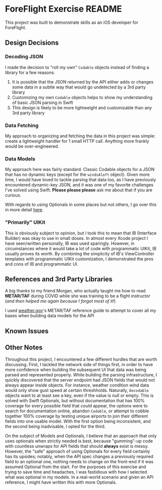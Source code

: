 # ForeFlight Exercise README
This project was built to demonstrate skills as an iOS developer for ForeFlight.

## Design Decisions
### Decoding JSON
I made the decision to "roll my own" `Codable` objects instead of finding a library for a few reasons:
1. It is possible that the JSON returned by the API either adds or changes some data in a subtle way that would go undetected by a 3rd party library
1. Customizing my own `Codable` objects helps to show my understanding of basic JSON parsing in Swift
1. This design is likely to be more lightweight and customizable than any 3rd party library

### Data Fetching
My approach to organizing and fetching the data in this project was simple: create a lightweight handler for 1 small HTTP call. Anything more frankly would be over-engineered.

### Data Models
My approach here was fairly standard. Classic Codable objects for a JSON that has no dynamic keys (except for the `windsAloft` object). Given more time, I would have loved to tackle parsing that data too, as I have previously encountered dynamic-key JSON, and it was one of my favorite challenges I've solved using Swift. **Please please please** ask me about that if you are curious.

With regards to using Optionals in some places but not others, I go over this in more detail [here](#other-notes).

### "Primarily" UIKit
This is obviously subject to opinion, but I took this to mean that IB (Interface Builder) was okay to use in small doses. In almost every Xcode project I have seen/written personally, IB was used sparingly. However, in circumstances where it would take a lot of code with programmatic UIKit, IB usually proves its worth. By combining the simplicity of IB's ViewController templates with programmatic UIKit customization, I demonstrated the pros and cons of IB and programmatic UI.

## References and 3rd Party Libraries
A big thanks to my friend Morgan, who actually taught me how to read **METAR/TAF** during COVID while she was training to be a flight instructor (*and then helped me again because I forgot most of it!*)

I used [weather.gov](https://www.weather.gov/media/wrh/mesowest/metar_decode_key.pdf)'s METAR/TAF reference guide to attempt to cover all my bases when building data models for the API

## Known Issues

## Other Notes
Throughout this project, I encountered a few different hurdles that are worth discussing. First, I tackled the network side of things first, in order to have more confidence when building the subsequent UI that data was being parsed and represented properly. While building the parsing infrastructure, I quickly discovered that the server endpoint had JSON fields that would not always appear inside objects. For instance, weather condition wind data would only show gust speed at certain threshholds. Naturally, `Decodable` objects want to at least see a key, even if the value is null or empty. This is solved with Swift Optionals, but without documentation that has 100% coverage for every possible field that *could* appear, the options were to search for documentation online, abandon `Codable`, or attempt to cobble together 100% coverage by testing unique airports to join their different fields into one usable model. With the first option being inconsistent, and the second being inadvisable, I opted for the third. 

On the subject of Models and Optionals, I believe that an approach that only uses optionals when strictly needed is best, because "gumming"-up code with countless unwraps for API fields that should **always** exist is messy. However, the "safe" approach of using Optionals for every field certainly has its upsides; notably, when the API spec changes a previously required field to an optional one, nothing needs to change on the front-end if it was assumed Optional from the start. For the purposes of this exercise and trying to save time and headaches, I was fastidious with how I selected what was optional in my models. In a real-world scenario and given an API reference, I might have written this with more Optionals.
